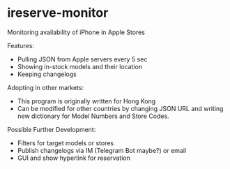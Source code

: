 # ireserve-monitor
Monitoring availability of iPhone in Apple Stores

Features:
- Pulling JSON from Apple servers every 5 sec
- Showing in-stock models and their location
- Keeping changelogs

Adopting in other markets:
- This program is originally written for Hong Kong
- Can be modified for other countries by changing JSON URL and writing new dictionary for Model Numbers and Store Codes.

Possible Further Development:
- Filters for target models or stores
- Publish changelogs via IM (Telegram Bot maybe?) or email
- GUI and show hyperlink for reservation
